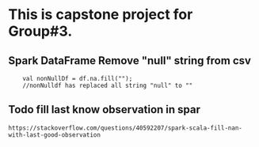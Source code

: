 # This is capstone project for Group#3.

## Spark DataFrame Remove "null" string from csv
```
    val nonNullDf = df.na.fill("");
    //nonNulldf has replaced all string "null" to ""
```

## Todo fill last know observation in spar
```
https://stackoverflow.com/questions/40592207/spark-scala-fill-nan-with-last-good-observation
```